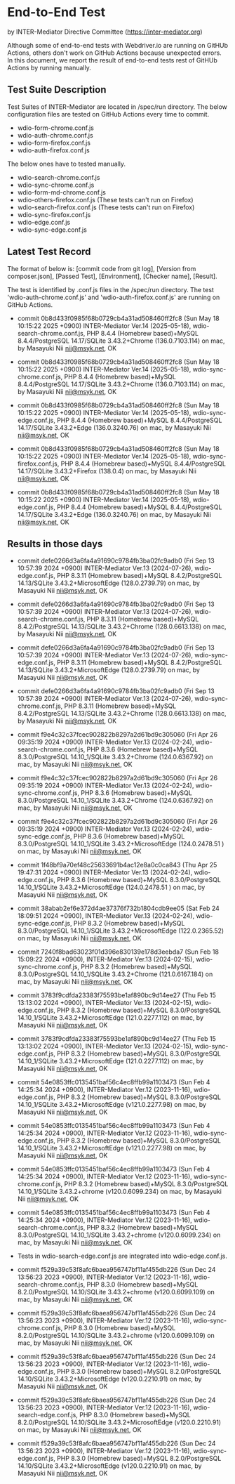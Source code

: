 # End-to-End Test

by INTER-Mediator Directive Committee (https://inter-mediator.org)

Although some of end-to-end tests with Webdriver.io are running on GitHUb Actions,
others don't work on GitHub Actions because unexpected errors.
In this document, we report the result of end-to-end tests rest of GitHUb Actions by running manually.

## Test Suite Description

Test Suites of INTER-Mediator are located in /spec/run directory.
The below configuration files are tested on GitHub Actions every time to commit.

- wdio-form-chrome.conf.js
- wdio-auth-chrome.conf.js
- wdio-form-firefox.conf.js
- wdio-auth-firefox.conf.js

The below ones have to tested manually.

- wdio-search-chrome.conf.js
- wdio-sync-chrome.conf.js
- wdio-form-md-chrome.conf.js
- wdio-others-firefox.conf.js (These tests can't run on Firefox)
- wdio-search-firefox.conf.js (These tests can't run on Firefox)
- wdio-sync-firefox.conf.js
- wdio-edge.conf.js
- wdio-sync-edge.conf.js

## Latest Test Record

The format of below is: [commit code from git log], [Version from composer.json], [Passed Test], [Environment], [Checker name], [Result].

The test is identified by .conf.js files in the /spec/run directory.
The test 'wdio-auth-chrome.conf.js' and 'wdio-auth-firefox.conf.js' are running on GitHub Actions.

- commit 0b8d433f0985f68b0729cb4a31ad508460ff2fc8 (Sun May 18 10:15:22 2025 +0900)
  INTER-Mediator Ver.14 (2025-05-18),
  wdio-search-chrome.conf.js,
  PHP 8.4.4 (Homebrew based)+MySQL 8.4.4/PostgreSQL 14.17/SQLite 3.43.2+Chrome (136.0.7103.114) on mac,
  by Masayuki Nii <nii@msyk.net>, OK

- commit 0b8d433f0985f68b0729cb4a31ad508460ff2fc8 (Sun May 18 10:15:22 2025 +0900)
  INTER-Mediator Ver.14 (2025-05-18),
  wdio-sync-chrome.conf.js,
  PHP 8.4.4 (Homebrew based)+MySQL 8.4.4/PostgreSQL 14.17/SQLite 3.43.2+Chrome (136.0.7103.114) on mac,
  by Masayuki Nii <nii@msyk.net>, OK

- commit 0b8d433f0985f68b0729cb4a31ad508460ff2fc8 (Sun May 18 10:15:22 2025 +0900)
  INTER-Mediator Ver.14 (2025-05-18),
  wdio-sync-edge.conf.js,
  PHP 8.4.4 (Homebrew based)+MySQL 8.4.4/PostgreSQL 14.17/SQLite 3.43.2+Edge (136.0.3240.76) on mac,
  by Masayuki Nii <nii@msyk.net>, OK

- commit 0b8d433f0985f68b0729cb4a31ad508460ff2fc8 (Sun May 18 10:15:22 2025 +0900)
  INTER-Mediator Ver.14 (2025-05-18),
  wdio-sync-firefox.conf.js,
  PHP 8.4.4 (Homebrew based)+MySQL 8.4.4/PostgreSQL 14.17/SQLite 3.43.2+Firefox (138.0.4) on mac,
  by Masayuki Nii <nii@msyk.net>, OK

- commit 0b8d433f0985f68b0729cb4a31ad508460ff2fc8 (Sun May 18 10:15:22 2025 +0900)
  INTER-Mediator Ver.14 (2025-05-18),
  wdio-edge.conf.js,
  PHP 8.4.4 (Homebrew based)+MySQL 8.4.4/PostgreSQL 14.17/SQLite 3.43.2+Edge (136.0.3240.76) on mac,
  by Masayuki Nii <nii@msyk.net>, OK

## Results in those days

- commit defe0266d3a6fa4a91690c9784fb3ba02fc9adb0 (Fri Sep 13 10:57:39 2024 +0900)
  INTER-Mediator Ver.13 (2024-07-26),
  wdio-edge.conf.js,
  PHP 8.3.11 (Homebrew based)+MySQL 8.4.2/PostgreSQL 14.13/SQLite 3.43.2+MicrosoftEdge (128.0.2739.79) on mac,
  by Masayuki Nii <nii@msyk.net>, OK

- commit defe0266d3a6fa4a91690c9784fb3ba02fc9adb0 (Fri Sep 13 10:57:39 2024 +0900)
  INTER-Mediator Ver.13 (2024-07-26),
  wdio-search-chrome.conf.js,
  PHP 8.3.11 (Homebrew based)+MySQL 8.4.2/PostgreSQL 14.13/SQLite 3.43.2+Chrome (128.0.6613.138) on mac,
  by Masayuki Nii <nii@msyk.net>, OK

- commit defe0266d3a6fa4a91690c9784fb3ba02fc9adb0 (Fri Sep 13 10:57:39 2024 +0900)
  INTER-Mediator Ver.13 (2024-07-26),
  wdio-sync-edge.conf.js,
  PHP 8.3.11 (Homebrew based)+MySQL 8.4.2/PostgreSQL 14.13/SQLite 3.43.2+MicrosoftEdge (128.0.2739.79) on mac,
  by Masayuki Nii <nii@msyk.net>, OK

- commit defe0266d3a6fa4a91690c9784fb3ba02fc9adb0 (Fri Sep 13 10:57:39 2024 +0900)
  INTER-Mediator Ver.13 (2024-07-26),
  wdio-sync-chrome.conf.js,
  PHP 8.3.11 (Homebrew based)+MySQL 8.4.2/PostgreSQL 14.13/SQLite 3.43.2+Chrome (128.0.6613.138) on mac,
  by Masayuki Nii <nii@msyk.net>, OK

- commit f9e4c32c37fcec902822b8297a2d61bd9c305060 (Fri Apr 26 09:35:19 2024 +0900)
  INTER-Mediator Ver.13 (2024-02-24),
  wdio-search-chrome.conf.js,
  PHP 8.3.6 (Homebrew based)+MySQL 8.3.0/PostgreSQL 14.10_1/SQLite 3.43.2+Chrome (124.0.6367.92) on mac,
  by Masayuki Nii <nii@msyk.net>, OK

- commit f9e4c32c37fcec902822b8297a2d61bd9c305060 (Fri Apr 26 09:35:19 2024 +0900)
  INTER-Mediator Ver.13 (2024-02-24),
  wdio-sync-chrome.conf.js,
  PHP 8.3.6 (Homebrew based)+MySQL 8.3.0/PostgreSQL 14.10_1/SQLite 3.43.2+Chrome (124.0.6367.92) on mac,
  by Masayuki Nii <nii@msyk.net>, OK

- commit f9e4c32c37fcec902822b8297a2d61bd9c305060 (Fri Apr 26 09:35:19 2024 +0900)
  INTER-Mediator Ver.13 (2024-02-24),
  wdio-sync-edge.conf.js,
  PHP 8.3.6 (Homebrew based)+MySQL 8.3.0/PostgreSQL 14.10_1/SQLite 3.43.2+MicrosoftEdge (124.0.2478.51 ) on mac,
  by Masayuki Nii <nii@msyk.net>, OK

- commit 1f48bf9a70ef48c25633691b4ac12e8a0c0ca843 (Thu Apr 25 19:47:31 2024 +0900)
  INTER-Mediator Ver.13 (2024-02-24),
  wdio-edge.conf.js,
  PHP 8.3.6 (Homebrew based)+MySQL 8.3.0/PostgreSQL 14.10_1/SQLite 3.43.2+MicrosoftEdge (124.0.2478.51 ) on mac,
  by Masayuki Nii <nii@msyk.net>, OK

- commit 38abab2ef6e372d4ae37376f732b1804cdb9ee05 (Sat Feb 24 18:09:51 2024 +0900),
  INTER-Mediator Ver.13 (2024-02-24),
  wdio-sync-edge.conf.js,
  PHP 8.3.2 (Homebrew based)+MySQL 8.3.0/PostgreSQL 14.10_1/SQLite 3.43.2+MicrosoftEdge (122.0.2365.52) on mac,
  by Masayuki Nii <nii@msyk.net>, OK

- commit 7240f8bad63023f01d396e830139e178d3eebda7 (Sun Feb 18 15:09:22 2024 +0900),
  INTER-Mediator Ver.13 (2024-02-15),
  wdio-sync-chrome.conf.js,
  PHP 8.3.2 (Homebrew based)+MySQL 8.3.0/PostgreSQL 14.10_1/SQLite 3.43.2+Chrome (121.0.6167.184) on mac,
  by Masayuki Nii <nii@msyk.net>, OK

- commit 3783f9cdfda23383f75593be1af890bc9d14ee27 (Thu Feb 15 13:13:02 2024 +0900),
  INTER-Mediator Ver.13 (2024-02-15),
  wdio-edge.conf.js,
  PHP 8.3.2 (Homebrew based)+MySQL 8.3.0/PostgreSQL 14.10_1/SQLite 3.43.2+MicrosoftEdge (121.0.2277.112) on mac,
  by Masayuki Nii <nii@msyk.net>, OK

- commit 3783f9cdfda23383f75593be1af890bc9d14ee27 (Thu Feb 15 13:13:02 2024 +0900),
  INTER-Mediator Ver.13 (2024-02-15),
  wdio-sync-edge.conf.js,
  PHP 8.3.2 (Homebrew based)+MySQL 8.3.0/PostgreSQL 14.10_1/SQLite 3.43.2+MicrosoftEdge (121.0.2277.112) on mac,
  by Masayuki Nii <nii@msyk.net>, OK

- commit 54e0853ffc0135451baf56c4ec8ffb99a1103473 (Sun Feb 4 14:25:34 2024 +0900),
  INTER-Mediator Ver.12 (2023-11-16),
  wdio-edge.conf.js,
  PHP 8.3.2 (Homebrew based)+MySQL 8.3.0/PostgreSQL 14.10_1/SQLite 3.43.2+MicrosoftEdge (v121.0.2277.98) on mac,
  by Masayuki Nii <nii@msyk.net>, OK

- commit 54e0853ffc0135451baf56c4ec8ffb99a1103473 (Sun Feb 4 14:25:34 2024 +0900),
  INTER-Mediator Ver.12 (2023-11-16),
  wdio-sync-edge.conf.js,
  PHP 8.3.2 (Homebrew based)+MySQL 8.3.0/PostgreSQL 14.10_1/SQLite 3.43.2+MicrosoftEdge (v121.0.2277.98) on mac,
  by Masayuki Nii <nii@msyk.net>, OK

- commit 54e0853ffc0135451baf56c4ec8ffb99a1103473 (Sun Feb 4 14:25:34 2024 +0900),
  INTER-Mediator Ver.12 (2023-11-16),
  wdio-sync-chrome.conf.js,
  PHP 8.3.2 (Homebrew based)+MySQL 8.3.0/PostgreSQL 14.10_1/SQLite 3.43.2+chrome (v120.0.6099.234) on mac,
  by Masayuki Nii <nii@msyk.net>, OK

- commit 54e0853ffc0135451baf56c4ec8ffb99a1103473 (Sun Feb 4 14:25:34 2024 +0900),
  INTER-Mediator Ver.12 (2023-11-16),
  wdio-search-chrome.conf.js,
  PHP 8.3.2 (Homebrew based)+MySQL 8.3.0/PostgreSQL 14.10_1/SQLite 3.43.2+chrome (v120.0.6099.234) on mac,
  by Masayuki Nii <nii@msyk.net>, OK

- Tests in wdio-search-edge.conf.js are integrated into wdio-edge.conf.js.

- commit f529a39c53f8afc6baea956747bf11af455db226 (Sun Dec 24 13:56:23 2023 +0900),
  INTER-Mediator Ver.12 (2023-11-16),
  wdio-search-chrome.conf.js,
  PHP 8.3.0 (Homebrew based)+MySQL 8.2.0/PostgreSQL 14.10/SQLite 3.43.2+chrome (v120.0.6099.109) on mac,
  by Masayuki Nii <nii@msyk.net>, OK

- commit f529a39c53f8afc6baea956747bf11af455db226 (Sun Dec 24 13:56:23 2023 +0900),
  INTER-Mediator Ver.12 (2023-11-16),
  wdio-sync-chrome.conf.js,
  PHP 8.3.0 (Homebrew based)+MySQL 8.2.0/PostgreSQL 14.10/SQLite 3.43.2+chrome (v120.0.6099.109) on mac,
  by Masayuki Nii <nii@msyk.net>, OK

- commit f529a39c53f8afc6baea956747bf11af455db226 (Sun Dec 24 13:56:23 2023 +0900),
  INTER-Mediator Ver.12 (2023-11-16),
  wdio-edge.conf.js,
  PHP 8.3.0 (Homebrew based)+MySQL 8.2.0/PostgreSQL 14.10/SQLite 3.43.2+MicrosoftEdge (v120.0.2210.91) on mac,
  by Masayuki Nii <nii@msyk.net>, OK

- commit f529a39c53f8afc6baea956747bf11af455db226 (Sun Dec 24 13:56:23 2023 +0900),
  INTER-Mediator Ver.12 (2023-11-16),
  wdio-search-edge.conf.js,
  PHP 8.3.0 (Homebrew based)+MySQL 8.2.0/PostgreSQL 14.10/SQLite 3.43.2+MicrosoftEdge (v120.0.2210.91) on mac,
  by Masayuki Nii <nii@msyk.net>, OK

- commit f529a39c53f8afc6baea956747bf11af455db226 (Sun Dec 24 13:56:23 2023 +0900),
  INTER-Mediator Ver.12 (2023-11-16),
  wdio-sync-edge.conf.js,
  PHP 8.3.0 (Homebrew based)+MySQL 8.2.0/PostgreSQL 14.10/SQLite 3.43.2+MicrosoftEdge (v120.0.2210.91) on mac,
  by Masayuki Nii <nii@msyk.net>, OK
